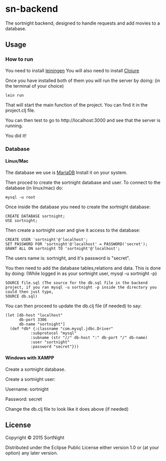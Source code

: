 # sn-backend

The sortnight backend, designed to handle requests and add movies to a database.

## Usage

### How to run
You need to install [leiningen](http://leiningen.org/)
You will also need to install [Clojure](http://clojure.org/getting_started)

Once you have installed both of them you will run the server by doing:
(in the terminal of your choice)
```
lein run
```
That will start the main function of the project. You can find it in the project.clj file.

You can then test to go to http://localhost:3000 and see that the server is running.

You did it!

### Database
#### Linux/Mac
The database we use is [MariaDB](https://mariadb.org/) Install it on your system.

Then proced to create the sortnight database and user.
To connect to the database (in linux/mac) do:
```
mysql -u root
```

Once inside the database you need to create the sortnight database:
```
CREATE DATABASE sortnight;
USE sortnight;
```

Then create a sortnight user and give it access to the database:
```
CREATE USER 'sortnight'@'localhost';
SET PASSWORD FOR 'sortnight'@'localhost' = PASSWORD('secret');
GRANT ALL ON sortnight TO 'sortnight'@'localhost';
```

The users name is: sortnight, and it's password is "secret".

You then need to add the database tables,relations and data. This is done by doing:
(While logged in as your sortnight user, mysql -u sortnight -p)
```
SOURCE file.sql (The source for the db.sql file in the backend project, if you ran mysql -u sortnight -p inside the directory you could then just type,
SOURCE db.sql)
```

You can then proceed to update the db.clj file (if needed) to say:
```
(let [db-host "localhost"
      db-port 3306
      db-name "sortnight"]
  (def *db* {:classname "com.mysql.jdbc.Driver"
           :subprotocol "mysql"
           :subname (str "//" db-host ":" db-port "/" db-name)
           :user "sortnight"
           :password "secret"}))
```

#### Windows with XAMPP
Create a sortnight database.

Create a sortnight user:

Username: sortnight

Password: secret

Change the db.clj file to look like it does above (if needed)


## License

Copyright © 2015 SortNight

Distributed under the Eclipse Public License either version 1.0 or (at
your option) any later version.
